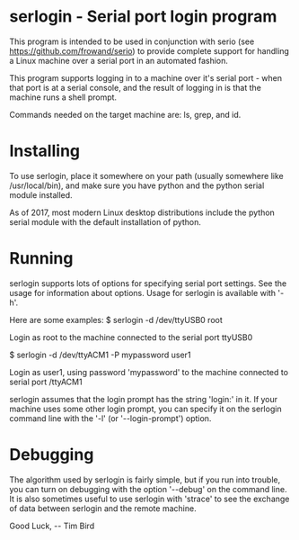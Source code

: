 # serlogin - Serial port login program
This program is intended to be used in conjunction with serio
(see https://github.com/frowand/serio) to provide complete
support for handling a Linux machine over a serial port in
an automated fashion.

This program supports logging in to a machine over it's serial
port - when that port is at a serial console, and the result
of logging in is that the machine runs a shell prompt.

Commands needed on the target machine are: ls, grep, and id.

# Installing
To use serlogin, place it somewhere on your path (usually somewhere
like /usr/local/bin), and make sure you have python and the python
serial module installed.

As of 2017, most modern Linux desktop distributions include the python
serial module with the default installation of python.

# Running
serlogin supports lots of options for specifying serial port settings.
See the usage for information about options.
Usage for serlogin is available with '-h'.

Here are some examples:
 $ serlogin -d /dev/ttyUSB0 root

Login as root to the machine connected to the serial port ttyUSB0

 $ serlogin -d /dev/ttyACM1 -P mypassword user1

Login as user1, using password 'mypassword' to the machine connected
to serial port /ttyACM1

serlogin assumes that the login prompt has the string 'login:' in it.
If your machine uses some other login prompt, you can specify it on
the serlogin command line with the '-l' (or '--login-prompt') option.

# Debugging
The algorithm used by serlogin is fairly simple, but if you run into
trouble, you can turn on debugging with the option '--debug' on the 
command line.  It is also sometimes useful to use serlogin with 'strace'
to see the exchange of data between serlogin and the remote machine.

Good Luck,
 -- Tim Bird
